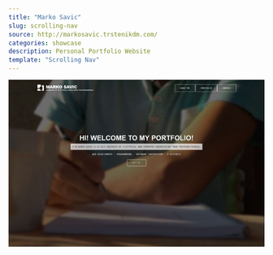 ```yaml
---
title: "Marko Savic"
slug: scrolling-nav
source: http://markosavic.trstenikdm.com/
categories: showcase
description: Personal Portfolio Website
template: "Scrolling Nav"
---
```


<img src="/assets/img/showcase/marko.jpg" class="img-responsive" alt="Engineering Portfolio Website">